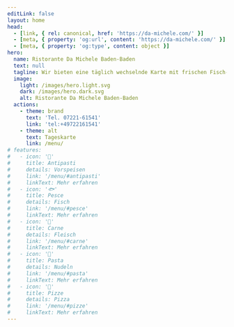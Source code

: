 ```yaml
---
editLink: false
layout: home
head:
  - [link, { rel: canonical, href: 'https://da-michele.com/' }]
  - [meta, { property: 'og:url', content: 'https://da-michele.com/' }]
  - [meta, { property: 'og:type', content: object }]
hero:
  name: Ristorante Da Michele Baden-Baden
  text: null
  tagline: Wir bieten eine täglich wechselnde Karte mit frischen Fisch- und Fleischgerichten sowie den üblichen italienischen Klassikern.
  image:
    light: /images/hero.light.svg
    dark: /images/hero.dark.svg
    alt: Ristorante Da Michele Baden-Baden
  actions:
    - theme: brand
      text: 'Tel. 07221-61541'
      link: 'tel:+49722161541'
    - theme: alt
      text: Tageskarte
      link: /menu/
# features:
#   - icon: '🥗'
#     title: Antipasti
#     details: Vorspeisen
#     link: '/menu/#antipasti'
#     linkText: Mehr erfahren
#   - icon: '🐟'
#     title: Pesce
#     details: Fisch
#     link: '/menu/#pesce'
#     linkText: Mehr erfahren
#   - icon: '🥩'
#     title: Carne
#     details: Fleisch
#     link: '/menu/#carne'
#     linkText: Mehr erfahren
#   - icon: '🍝'
#     title: Pasta
#     details: Nudeln
#     link: '/menu/#pasta'
#     linkText: Mehr erfahren
#   - icon: '🍕'
#     title: Pizze
#     details: Pizza
#     link: '/menu/#pizze'
#     linkText: Mehr erfahren
---
```

